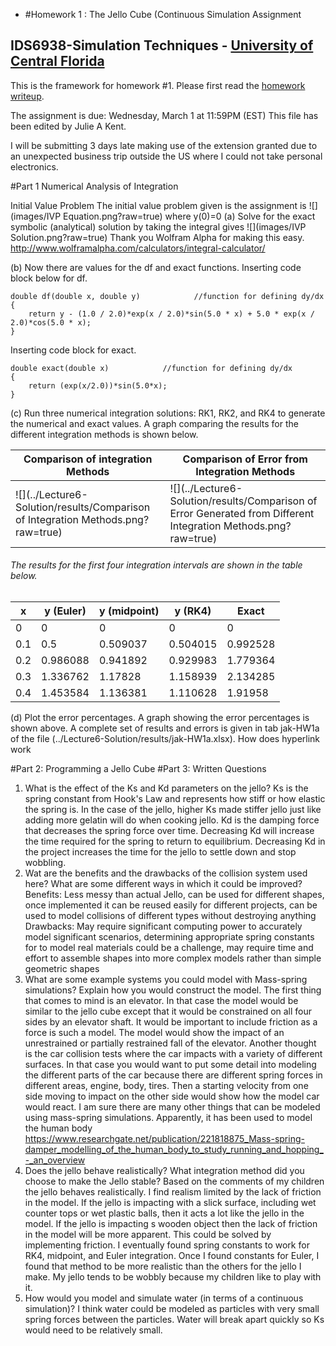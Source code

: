 - #Homework 1 : The Jello Cube (Continuous Simulation Assignment
## IDS6938-Simulation Techniques - [University of Central Florida](http://www.ist.ucf.edu/grad/)


This is the framework for homework #1. Please first read the [homework writeup](HomeWork%231.pdf).

The assignment is due: Wednesday, March 1 at 11:59PM (EST)
This file has been edited by Julie A Kent.

I will be submitting 3 days late making use of the extension granted due to an unexpected business trip outside the US where I could not take personal electronics.

#Part 1 Numerical Analysis of Integration

Initial Value Problem 
The initial value problem given is the assignment is ![](images/IVP Equation.png?raw=true) where y(0)=0
(a) Solve for the exact symbolic (analytical) solution by taking the integral gives ![](images/IVP Solution.png?raw=true) 
Thank you Wolfram Alpha for making this easy. http://www.wolframalpha.com/calculators/integral-calculator/

(b) Now there are values for the df and exact functions.  Inserting code block below for df.

```
double df(double x, double y)            //function for defining dy/dx
{
    return y - (1.0 / 2.0)*exp(x / 2.0)*sin(5.0 * x) + 5.0 * exp(x / 2.0)*cos(5.0 * x);
}
```
Inserting code block for exact.
```
double exact(double x)            //function for defining dy/dx
{
    return (exp(x/2.0))*sin(5.0*x);
}
```
(c) Run three numerical integration solutions: RK1, RK2, and RK4 to generate the numerical and exact values. A graph comparing the results for the different integration methods is shown below.


| Comparison of integration Methods  | Comparison of Error from Integration Methods |
| ------------- | ------------- |
| ![](../Lecture6-Solution/results/Comparison of Integration Methods.png?raw=true) | ![](../Lecture6-Solution/results/Comparison of Error Generated from Different Integration Methods.png?raw=true) |
###### The results for the first four integration intervals are shown in the table below.

|  x | y (Euler) | y (midpoint) | y (RK4) | Exact |
|--------|--------|-----------|-----------|---------|
| 0 | 0 | 0 | 0 | 0 |
| 0.1 |0.5|0.509037|0.504015|0.992528|
|0.2|0.986088|0.941892|0.929983|1.779364|
|0.3|1.336762|1.17828|1.158939|2.134285|
|0.4|1.453584|1.136381|1.110628|1.91958|

(d) Plot the error percentages.  A graph showing the error percentages is shown above.  A complete set of results and errors is given in tab jak-HW1a of the file (../Lecture6-Solution/results/jak-HW1a.xlsx). 
How does hyperlink work
[](https://github.com/jakent4498/IDS6938-SimulationTechniques/blob/master/Lecture6-Solution/results/jak-HW1a.xlsx)

#Part 2: Programming a Jello Cube
#Part 3: Written Questions
1. What is the effect of the Ks and Kd parameters on the jello?  Ks is the spring constant from Hook's Law and represents how stiff or how elastic the spring is.  In the case of the jello, higher Ks made stiffer jello just like adding more gelatin will do when cooking jello.  Kd is the damping force that decreases the spring force over time.  Decreasing Kd will increase the time required for the spring to return to equilibrium.  Decreasing Kd in the project increases the time for the jello to settle down and stop wobbling.  
2. Wat are the benefits and the drawbacks of the collision system used here?  What are some different ways in which it could be improved?  
	Benefits: Less messy than actual Jello, can be used for different shapes, once implemented it can be reused easily for different projects, can be used to model collisions of different types without destroying anything
    Drawbacks: May require significant computing power to accurately model significant scenarios, determining appropriate spring constants for to model real materials could be a challenge, may require time and effort to assemble shapes into more complex models rather than simple geometric shapes
3. What are some example systems you could model with Mass-spring simulations?  Explain how you would construct the model.
	The first thing that comes to mind is an elevator.  In that case the model would be similar to the jello cube except that it would be constrained on all four sides by an elevator shaft.  It would be important to include friction as a force is such a model.  The model would show the impact of an unrestrained or partially restrained fall of the elevator.  Another thought is the car collision tests where the car impacts with a variety of different surfaces.  In that case you would want to put some detail into modeling the different parts of the car because there are different spring forces in different areas, engine, body, tires.  Then a starting velocity from one side moving to impact on the other side would show how the model car would react. I am sure there are many other things that can be modeled using mass-spring simulations.  Apparently, it has been used to model the human body https://www.researchgate.net/publication/221818875_Mass-spring-damper_modelling_of_the_human_body_to_study_running_and_hopping_-_an_overview
4. Does the jello behave realistically?  What integration method did you choose to make the Jello stable?
Based on the comments of my children the jello behaves realistically.  I find realism limited by the lack of friction in the model.  If the jello is impacting with a slick surface, including wet counter tops or wet plastic balls, then it acts a lot like the jello in the model.  If the jello is impacting s wooden object then the lack of friction in the model will be more apparent.  This could be solved by implementing friction.  I eventually found spring constants to work for RK4, midpoint, and Euler integration.  Once I found constants for Euler, I found that method to be more realistic than the others for the jello I make.  My jello tends to be wobbly because my children like to play with it.
5. How would you model and simulate water (in terms of a continuous simulation)?
I think water could be modeled as particles with very small spring forces between the particles.  Water will break apart quickly so Ks would need to be relatively small.
